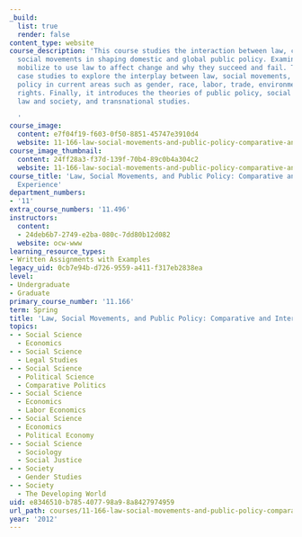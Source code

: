 ```yaml
---
_build:
  list: true
  render: false
content_type: website
course_description: 'This course studies the interaction between law, courts, and
  social movements in shaping domestic and global public policy. Examines how groups
  mobilize to use law to affect change and why they succeed and fail. The class uses
  case studies to explore the interplay between law, social movements, and public
  policy in current areas such as gender, race, labor, trade, environment, and human
  rights. Finally, it introduces the theories of public policy, social movements,
  law and society, and transnational studies.

  '
course_image:
  content: e7f04f19-f603-0f50-8851-45747e3910d4
  website: 11-166-law-social-movements-and-public-policy-comparative-and-international-experience-spring-2012
course_image_thumbnail:
  content: 24ff28a3-f37d-139f-70b4-89c0b4a304c2
  website: 11-166-law-social-movements-and-public-policy-comparative-and-international-experience-spring-2012
course_title: 'Law, Social Movements, and Public Policy: Comparative and International
  Experience'
department_numbers:
- '11'
extra_course_numbers: '11.496'
instructors:
  content:
  - 24deb6b7-2749-e2ba-080c-7dd80b12d082
  website: ocw-www
learning_resource_types:
- Written Assignments with Examples
legacy_uid: 0cb7e94b-d726-9559-a411-f317eb2838ea
level:
- Undergraduate
- Graduate
primary_course_number: '11.166'
term: Spring
title: 'Law, Social Movements, and Public Policy: Comparative and International Experience'
topics:
- - Social Science
  - Economics
- - Social Science
  - Legal Studies
- - Social Science
  - Political Science
  - Comparative Politics
- - Social Science
  - Economics
  - Labor Economics
- - Social Science
  - Economics
  - Political Economy
- - Social Science
  - Sociology
  - Social Justice
- - Society
  - Gender Studies
- - Society
  - The Developing World
uid: e8346510-b785-4077-98a9-8a8427974959
url_path: courses/11-166-law-social-movements-and-public-policy-comparative-and-international-experience-spring-2012
year: '2012'
---
```

